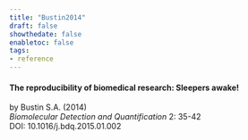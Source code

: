 ```yaml
---
title: "Bustin2014"
draft: false
showthedate: false
enabletoc: false
tags:
- reference
---
```


#### **The reproducibility of biomedical research: Sleepers awake!**     
by Bustin S.A. (2014)         
*Biomolecular Detection and Quantification* 2: 35-42       
DOI: 10.1016/j.bdq.2015.01.002     


